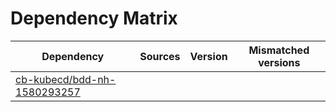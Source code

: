 # Dependency Matrix

Dependency | Sources | Version | Mismatched versions
---------- | ------- | ------- | -------------------
[cb-kubecd/bdd-nh-1580293257](https://github.com/cb-kubecd/bdd-nh-1580293257.git) |  | []() | 
